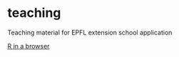 # teaching
Teaching material for EPFL extension school application


[R in a browser](https://rdrr.io/snippets/)